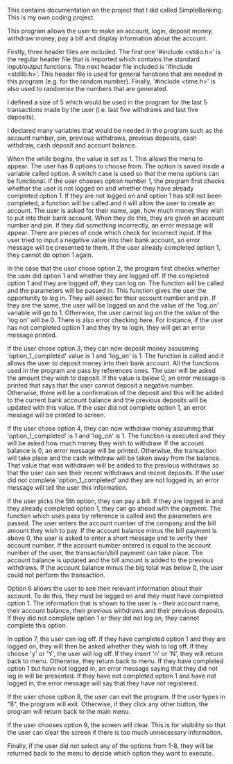 This contains documentation on the project that I did called SimpleBanking. This is my own coding project.

This program allows the user to make an account, login, deposit money, withdraw money, pay a bill and display information about the account.

Firstly, three header files are included. The first one '#include <stdio.h>' is the regular header file that is imported which contains the standard input/output functions. The next header file included is '#include <stdlib.h>'. This header file is used for general functions that are needed in this program (e.g. for the random number). Finally, '#include <time.h>' is also used to randomise the numbers that are generated.

I defined a size of 5 which would be used in the program for the last 5 transactions made by the user (i.e. last five withdraws and last five deposits). 

I declared many variables that would be needed in the program such as the account number, pin, previous withdraws, previous deposits, cash withdraw, cash deposit and account balance. 

When the while begins, the value is set as 1. This allows the menu to appear. The user has 8 options to choose from. The option is saved inside a variable called option. A switch case is used so that the menu options can be functional. If the user chooses option number 1, the program first checks whether the user is not logged on and whether they have already completed option 1. If they are not logged on and option 1 has still not been completed, a function will be called and it will allow the user to create an account. The user is asked for their name, age, how much money they wish to put into their bank account. When they do this, they are given an account number and pin. If they did something incorrectly, an error message will appear. There are pieces of code which check for incorrect input. If the user tried to input a negative value into their bank account, an error message will be presented to them. If the user already completed option 1, they cannot do option 1 again. 

In the case that the user chose option 2, the program first checks whether the user did option 1 and whether they are logged off. If the completed option 1 and they are logged off, they can log on. The function will be called and the parameters will be passed in. This function gives the user the opportunity to log in. They will asked for their account number and pin. If they are the same, the user will be logged on and the value of the 'log_on' variable will go to 1. Otherwise, the user cannot log on the the value of the 'log on' will be 0. There is also error checking here. For instance, if the user has not completed option 1 and they try to login, they will get an error message printed. 

If the user chose option 3, they can now deposit money assusming 'option_1_completed' value is 1 and 'log_on' is 1. The function is called and it allows the user to deposit money into their bank account. All the functions used in the program are pass by references ones. The user will be asked the amount they wish to deposit. If the value is below 0, an error message is printed that says that the user cannot deposit a negative number. Otherwise, there will be a confirmation of the deposit and this will be added to the current bank account balance and the previous deposits will be updated with this value. If the user did not complete option 1, an error message will be printed to screen. 

If the user chose option 4, they can now withdraw money assuming that 'option_1_completed' is 1 and 'log_on' is 1. The function is executed and they will be asked how much money they wish to withdraw. If the account balance is 0, an error message will be printed. Otherwise, the transaction will take place and the cash withdraw will be taken away from the balance. That value that was withdrawn will be added to the previous withdraws so that the user can see their recent withdraws and recent deposits. If the user did not complete 'option_1_completed' and they are not logged in, an error message will tell the user this information. 

If the user picks the 5th option, they can pay a bill. If they are logged in and they already completed option 1, they can go ahead with the payment. The function which uses pass by reference is called and the parameters are passed. The user enters the account number of the company and the bill amount they wish to pay. If the account balance minus the bill payment is above 0, the user is asked to enter a short message and to verify their account number. If the account number entered is equal to the account number of the user, the transaction/bill payment can take place. The account balance is updated and the bill amount is added to the previous withdraws. If the account balance minus the big total was below 0, the user could not perform the transaction. 

Option 6 allows the user to see their relevant information about their account. To do this, they must be logged on and they must have completed option 1. The information that is shown to the user is - their account name, their account balance, their previous withdraws and their previous deposits. If they did not complete option 1 or they did not log on, they cannot complete this option. 

In option 7, the user can log off. If they have completed option 1 and they are logged on, they will then be asked whether they wish to log off. If they choose 'y' or 'Y', the user will log off. If they insert 'n' or 'N', they will return back to menu. Otherwise, they return back to menu. If they have completed option 1 but have not logged in, an error message saying that they did not log in will be presented. If they have not completed option 1 and have not logged in, the error message will say that they have not registered. 

If the user chose option 8, the user can exit the program. If the user types in "8", the program will exit. Otherwise, if they click any other button, the program will return back to the main menu. 

If the user chooses option 9, the screen will clear. This is for visibility so that the user can clear the screen if there is too much unnecessary information.

Finally, if the user did not select any of the options from 1-8, they will be returned back to the menu to decide which option they want to execute.
